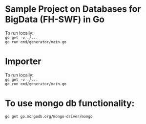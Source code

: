 # Sample Project on Databases for BigData (FH-SWF) in Go

To run locally:  
`go get -v ./...`  
`go run cmd/generator/main.go`

# Importer 

To run locally:  
`go get -v ./...`  
`go run cmd/generator/main.go`

# To use mongo db functionality:
`go get go.mongodb.org/mongo-driver/mongo`